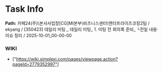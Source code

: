 # Task Info

**Path:** 카페24(주)\본사사업장\[CG]MI본부\비즈니스센터\엔터프라이즈코칭2팀 / ekyang / [350423] 데일리 미팅 _ 데일리 미팅_ 1. 미팅 전 회의록 준비_ └전일 내용·이슈 정리 / 2025-10-01_00-00-00

### WIKI
- ["https://wiki.simplexi.com/pages/viewpage.action?pageId=2779352997"]

